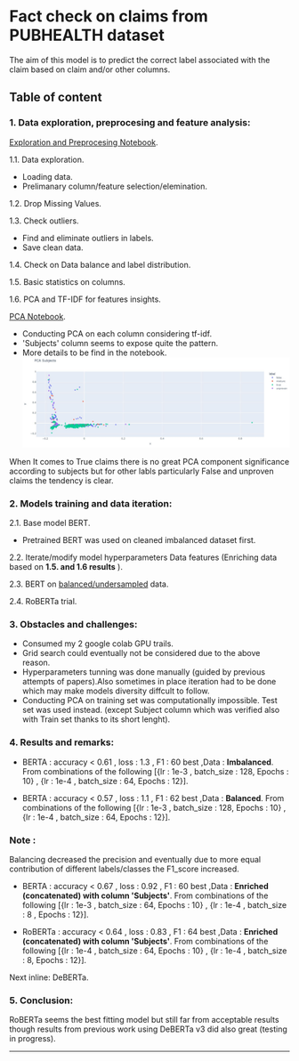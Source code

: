 # Fact check on claims from PUBHEALTH dataset
The aim of this model is to predict the correct label associated with the claim based on claim and/or other columns.

## Table of content

### 1. Data exploration, preprocesing and feature analysis:
[Exploration and Preprocesing Notebook](https://github.com/H-Ismael/pubhealth/blob/main/exploration_preprocessing.ipynb).  


1.1. Data exploration.  

- Loading data.  
- Prelimanary column/feature selection/elemination. 
    
1.2. Drop Missing Values.  

1.3. Check outliers.  
- Find and eliminate outliers in labels.  
- Save clean data.

1.4. Check on Data balance and label distribution.  

1.5. Basic statistics on columns.  

1.6. PCA and TF-IDF for features insights.  

[PCA Notebook](https://github.com/H-Ismael/pubhealth/blob/main/PCA_insights.ipynb).  

- Conducting PCA on each column considering tf-idf. 
- 'Subjects' column seems to expose quite the pattern.  
- More details to be find in the notebook.  
![PCA of column Subject to TF-IDF](https://github.com/H-Ismael/pubhealth/blob/main/subjectsPCA.JPG)

When It comes to True claims there is no great PCA component significance according to subjects but for other labls particularly False and unproven claims the tendency is clear.

### 2. Models training and data iteration:  

2.1. Base model BERT.  
- Pretrained BERT was used on cleaned imbalanced dataset first.  

2.2. Iterate/modify model hyperparameters Data features (Enriching data based on **1.5. and 1.6 results** ).  

2.3. BERT on [balanced/undersampled](https://github.com/H-Ismael/pubhealth/blob/main/data_balancing.ipynb) data. 

2.4. RoBERTa trial. 
    
### 3. Obstacles and challenges:
- Consumed my 2 google colab GPU trails. 
- Grid search could eventually not be considered due to the above reason.
- Hyperparameters tunning was done manually (guided by previous attempts of papers).Also sometimes in place iteration had to be done which may make models diversity diffcult to follow.  
- Conducting PCA on training set was computationally impossible. Test set was used instead. (except Subject column which was verified also with Train set thanks to its short lenght).  

### 4. Results and remarks:

- BERTA : accuracy < 0.61 , loss : 1.3 , F1 : 60 best ,Data : **Imbalanced**. From  combinations of the following [{lr : 1e-3 , batch_size : 128, Epochs : 10} , {lr : 1e-4 , batch_size : 64, Epochs : 12}].  

- BERTA : accuracy < 0.57 , loss : 1.1 , F1 : 62 best ,Data : **Balanced**. From  combinations of the following [{lr : 1e-3 , batch_size : 128, Epochs : 10} , {lr : 1e-4 , batch_size : 64, Epochs : 12}].  

### **Note**  :
Balancing decreased the precision and eventually due to more equal contribution of different labels/classes the F1_score increased.

- BERTA : accuracy < 0.67 , loss : 0.92 , F1 : 60 best ,Data : **Enriched (concatenated) with column 'Subjects'**. From  combinations of the following [{lr : 1e-3 , batch_size : 64, Epochs : 10} , {lr : 1e-4 , batch_size : 8 , Epochs : 12}].  

- RoBERTa : accuracy < 0.64 , loss : 0.83 , F1 : 64 best ,Data : **Enriched (concatenated) with column 'Subjects'**. From  combinations of the following [{lr : 1e-4 , batch_size : 64, Epochs : 10} , {lr : 1e-4 , batch_size : 8, Epochs : 12}].  

Next inline: DeBERTa.


### 5. Conclusion:

RoBERTa seems the best fitting model but still far from acceptable results though results from previous work using DeBERTa v3 did also great (testing in progress).

____________________________________________________________________________________________________________

